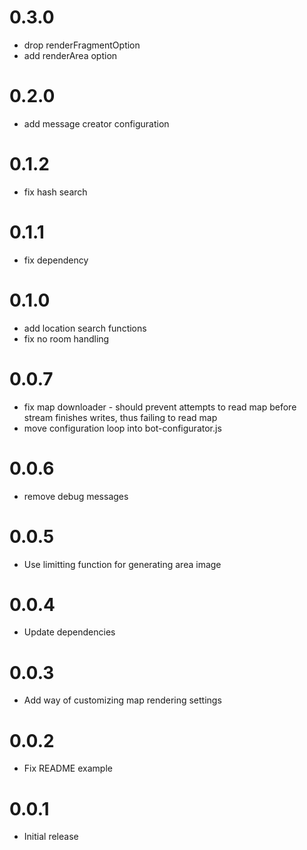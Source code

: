 # 0.3.0
- drop renderFragmentOption
- add renderArea option

# 0.2.0
- add message creator configuration

# 0.1.2
- fix hash search

# 0.1.1
- fix dependency

# 0.1.0
- add location search functions
- fix no room handling

# 0.0.7
- fix map downloader - should prevent attempts to read map before stream finishes writes, thus failing to read map
- move configuration loop into bot-configurator.js 

# 0.0.6
- remove debug messages

# 0.0.5
- Use limitting function for generating area image

# 0.0.4
- Update dependencies

# 0.0.3
- Add way of customizing map rendering settings

# 0.0.2
- Fix README example

# 0.0.1
- Initial release